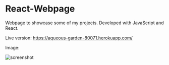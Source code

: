 # React-Webpage

Webpage to showcase some of my projects. Developed with JavaScript and React.

Live version: https://aqueous-garden-80071.herokuapp.com/

Image:

![screenshot](https://cdn.discordapp.com/attachments/319884106798202890/584784823059742751/unknown.png)
